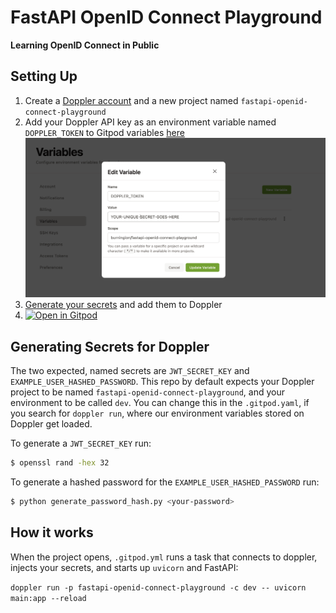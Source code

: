 # FastAPI OpenID Connect Playground

**Learning OpenID Connect in Public**

## Setting Up

1. Create a [Doppler account](https://doppler.com/join?invite=8904317F) and a new project named `fastapi-openid-connect-playground`
2. Add your Doppler API key as an environment variable named `DOPPLER_TOKEN` to Gitpod variables [here](https://gitpod.io/variables)
![Adding your variable](./assets/environment-variable.png)
3. [Generate your secrets](#generating-secrets-for-doppler) and add them to Doppler
4. [![Open in Gitpod](https://gitpod.io/button/open-in-gitpod.svg)](https://gitpod.io/#https://github.com/burningion/fastapi-openid-connect-playground)

## Generating Secrets for Doppler

The two expected, named secrets are `JWT_SECRET_KEY` and `EXAMPLE_USER_HASHED_PASSWORD`. This repo by default expects your Doppler project to be named `fastapi-openid-connect-playground`, and your environment to be called `dev`. You can change this in the `.gitpod.yaml`, if you search for `doppler run`, where our environment variables stored on Doppler get loaded.

To generate a `JWT_SECRET_KEY` run:

```bash
$ openssl rand -hex 32
```

To generate a hashed password for the `EXAMPLE_USER_HASHED_PASSWORD` run:

```bash
$ python generate_password_hash.py <your-password>
```

## How it works

When the project opens, `.gitpod.yml` runs a task that connects to doppler, injects your secrets, and starts up `uvicorn` and FastAPI:

`doppler run -p fastapi-openid-connect-playground -c dev -- uvicorn main:app --reload` 
